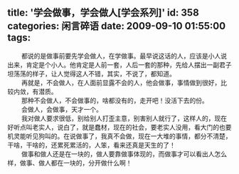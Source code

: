 title: '学会做事，学会做人[学会系列]'
id: 358
categories: 闲言碎语
date: 2009-09-10 01:55:00
tags:
---

&nbsp;&nbsp;&nbsp;&nbsp;&nbsp;&nbsp;&nbsp; 都说的是做事前要先学会做人，在学做事。最早说这话的人，应该是小人说出来，肯定是个小人。他肯定是人前一套，人后一套的那种，先给人摆出一副君子坦荡荡的样子，让人觉得这人不错，其实，不说了，都知道。
</br>&nbsp;&nbsp;&nbsp;&nbsp;&nbsp;&nbsp;&nbsp; 再就是，不会做人，在人面前显露不会的人，他会做事，事情做到很好，比较内敛，有潜质。
</br>&nbsp;&nbsp;&nbsp;&nbsp;&nbsp;&nbsp;&nbsp; 那种不会做人，不会做事的，啥都没有的，走开吧！没活下去的份。
</br>&nbsp;&nbsp;&nbsp;&nbsp;&nbsp;&nbsp;&nbsp; 会做人，会做事，天才一个。
</br>&nbsp;&nbsp;&nbsp;&nbsp;&nbsp;&nbsp;&nbsp;&nbsp;我对做人要求很低，别给别人打歪主意，别害别人就行了，这样人的，现在好听点叫老实人，说白了，就是蠢材，现在的社会，要老实人没用，看大门的也要机灵能听见狗叫的。在说做事了，我真不会做，现在一大堆的事情，都分不清楚，干啥，干啥的，还累死累活的，人笨，看来还真是天生的了！
</br>&nbsp;&nbsp;&nbsp;&nbsp;&nbsp;&nbsp;&nbsp;&nbsp;做事和做人还是在一块的，做人要靠做事体现的，而做事才可以看出人怎么样，做事、做人都在一块的，分开做什么啊！

